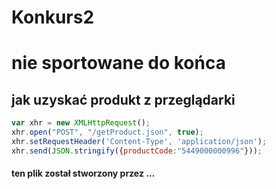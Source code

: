 # Konkurs2
# nie sportowane do końca
## **jak uzyskać produkt z przeglądarki**
<!-- - javascript -->
```javascript
var xhr = new XMLHttpRequest();
xhr.open("POST", "/getProduct.json", true);
xhr.setRequestHeader('Content-Type', 'application/json');
xhr.send(JSON.stringify({productCode:"5449000000996"}));
```
#### ten plik został stworzony przez ...
